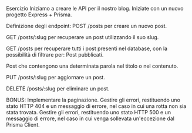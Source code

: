 Esercizio
Iniziamo a creare le API per il nostro blog. Iniziate con un nuovo progetto Express + Prisma.

Definizione degli endpoint:
POST /posts per creare un nuovo post.

GET /posts/:slug per recuperare un post utilizzando il suo slug.

GET /posts per recuperare tutti i post presenti nel database, con la possibilità di filtrare per: Post pubblicati.

Post che contengono una determinata parola nel titolo o nel contenuto.

PUT /posts/:slug per aggiornare un post.

DELETE /posts/:slug per eliminare un post.

BONUS:
Implementare la paginazione.
Gestire gli errori, restituendo uno stato HTTP 404 e un messaggio di errore, nel caso in cui una rotta non sia stata trovata.
Gestire gli errori, restituendo uno stato HTTP 500 e un messaggio di errore, nel caso in cui venga sollevata un'eccezione dal Prisma Client.